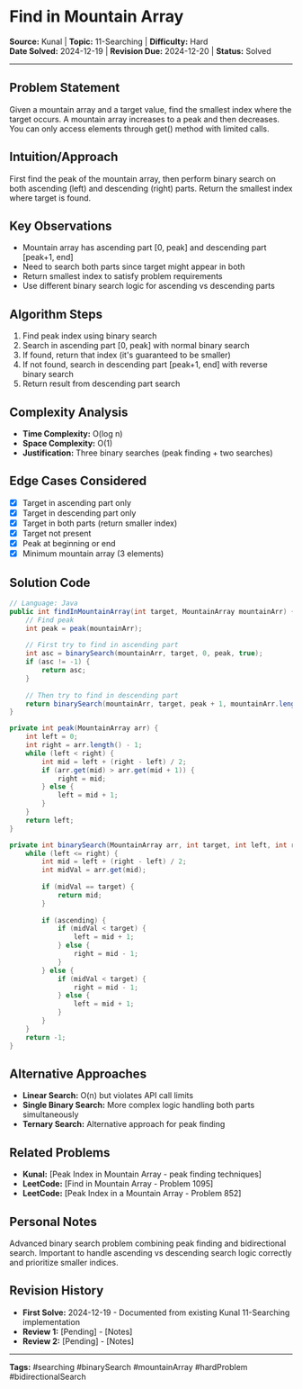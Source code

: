 # Find in Mountain Array

**Source:** Kunal | **Topic:** 11-Searching | **Difficulty:** Hard  
**Date Solved:** 2024-12-19 | **Revision Due:** 2024-12-20 | **Status:** Solved

---

## Problem Statement
Given a mountain array and a target value, find the smallest index where the target occurs. A mountain array increases to a peak and then decreases. You can only access elements through get() method with limited calls.

## Intuition/Approach
First find the peak of the mountain array, then perform binary search on both ascending (left) and descending (right) parts. Return the smallest index where target is found.

## Key Observations
- Mountain array has ascending part [0, peak] and descending part [peak+1, end]
- Need to search both parts since target might appear in both
- Return smallest index to satisfy problem requirements
- Use different binary search logic for ascending vs descending parts

## Algorithm Steps
1. Find peak index using binary search
2. Search in ascending part [0, peak] with normal binary search
3. If found, return that index (it's guaranteed to be smaller)
4. If not found, search in descending part [peak+1, end] with reverse binary search
5. Return result from descending part search

## Complexity Analysis
- **Time Complexity:** O(log n)
- **Space Complexity:** O(1)
- **Justification:** Three binary searches (peak finding + two searches)

## Edge Cases Considered
- [x] Target in ascending part only
- [x] Target in descending part only
- [x] Target in both parts (return smaller index)
- [x] Target not present
- [x] Peak at beginning or end
- [x] Minimum mountain array (3 elements)

## Solution Code

```java
// Language: Java
public int findInMountainArray(int target, MountainArray mountainArr) {
    // Find peak
    int peak = peak(mountainArr);
    
    // First try to find in ascending part
    int asc = binarySearch(mountainArr, target, 0, peak, true);
    if (asc != -1) {
        return asc;
    }
    
    // Then try to find in descending part
    return binarySearch(mountainArr, target, peak + 1, mountainArr.length() - 1, false);
}

private int peak(MountainArray arr) {
    int left = 0;
    int right = arr.length() - 1;
    while (left < right) {
        int mid = left + (right - left) / 2;
        if (arr.get(mid) > arr.get(mid + 1)) {
            right = mid;
        } else {
            left = mid + 1;
        }
    }
    return left;
}

private int binarySearch(MountainArray arr, int target, int left, int right, boolean ascending) {
    while (left <= right) {
        int mid = left + (right - left) / 2;
        int midVal = arr.get(mid);
        
        if (midVal == target) {
            return mid;
        }
        
        if (ascending) {
            if (midVal < target) {
                left = mid + 1;
            } else {
                right = mid - 1;
            }
        } else {
            if (midVal < target) {
                right = mid - 1;
            } else {
                left = mid + 1;
            }
        }
    }
    return -1;
}
```

## Alternative Approaches
- **Linear Search:** O(n) but violates API call limits
- **Single Binary Search:** More complex logic handling both parts simultaneously
- **Ternary Search:** Alternative approach for peak finding

## Related Problems
- **Kunal:** [Peak Index in Mountain Array - peak finding techniques]
- **LeetCode:** [Find in Mountain Array - Problem 1095]
- **LeetCode:** [Peak Index in a Mountain Array - Problem 852]

## Personal Notes
Advanced binary search problem combining peak finding and bidirectional search. Important to handle ascending vs descending search logic correctly and prioritize smaller indices.

## Revision History
- **First Solve:** 2024-12-19 - Documented from existing Kunal 11-Searching implementation
- **Review 1:** [Pending] - [Notes]
- **Review 2:** [Pending] - [Notes]

---
**Tags:** #searching #binarySearch #mountainArray #hardProblem #bidirectionalSearch 